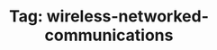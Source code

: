 ---
layout: tagpage
title: "Tag: wireless-networked-communications"
banner : images/banner-pulse.jpg
tag: wireless-networked-communications
---